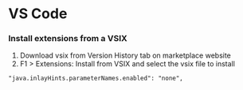 # VS Code

### Install extensions from a VSIX

1. Download vsix from Version History tab on marketplace website
2. F1 > Extensions: Install from VSIX and select the vsix file to install

```
"java.inlayHints.parameterNames.enabled": "none",
```
